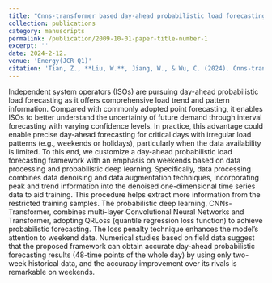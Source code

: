 ```yaml
---
title: "Cnns-transformer based day-ahead probabilistic load forecasting for weekends with limited data availability"
collection: publications
category: manuscripts
permalink: /publication/2009-10-01-paper-title-number-1
excerpt: ''
date: 2024-2-12.
venue: 'Energy(JCR Q1)'
citation: 'Tian, Z., **Liu, W.**, Jiang, W., & Wu, C. (2024). Cnns-transformer based day-ahead probabilistic load forecasting for weekends with limited data availability. Energy, 293, 130666.'
---
```


Independent system operators (ISOs) are pursuing day-ahead probabilistic load forecasting as it offers comprehensive load trend and pattern information. Compared with commonly adopted point forecasting, it enables ISOs to better understand the uncertainty of future demand through interval forecasting with varying confidence levels. In practice, this advantage could enable precise day-ahead forecasting for critical days with irregular load patterns (e.g., weekends or holidays), particularly when the data availability is limited. To this end, we customize a day-ahead probabilistic load forecasting framework with an emphasis on weekends based on data processing and probabilistic deep learning. Specifically, data processing combines data denoising and data augmentation techniques, incorporating peak and trend information into the denoised one-dimensional time series data to aid training. This procedure helps extract more information from the restricted training samples. The probabilistic deep learning, CNNs-Transformer, combines multi-layer Convolutional Neural Networks and Transformer, adopting QRLoss (quantile regression loss function) to achieve probabilistic forecasting. The loss penalty technique enhances the model’s attention to weekend data. Numerical studies based on field data suggest that the proposed framework can obtain accurate day-ahead probabilistic forecasting results (48-time points of the whole day) by using only two-week historical data, and the accuracy improvement over its rivals is remarkable on weekends.
